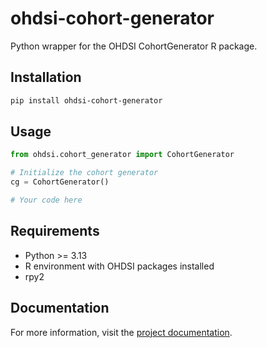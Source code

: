 # ohdsi-cohort-generator

Python wrapper for the OHDSI CohortGenerator R package.

## Installation

```bash
pip install ohdsi-cohort-generator
```

## Usage

```python
from ohdsi.cohort_generator import CohortGenerator

# Initialize the cohort generator
cg = CohortGenerator()

# Your code here
```

## Requirements

- Python >= 3.13
- R environment with OHDSI packages installed
- rpy2

## Documentation

For more information, visit the [project documentation](https://python-ohdsi.readthedocs.io/en/latest/).
